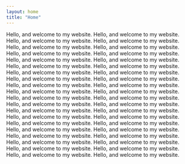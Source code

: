 ```yaml
---
layout: home
title: "Home"
---
```


Hello, and welcome to my website. Hello, and welcome to my website. Hello, and welcome to my website. Hello, and welcome to my website. Hello, and welcome to my website. Hello, and welcome to my website. Hello, and welcome to my website. Hello, and welcome to my website. Hello, and welcome to my website. Hello, and welcome to my website. Hello, and welcome to my website. Hello, and welcome to my website. Hello, and welcome to my website. Hello, and welcome to my website. Hello, and welcome to my website. Hello, and welcome to my website. Hello, and welcome to my website. Hello, and welcome to my website. Hello, and welcome to my website. Hello, and welcome to my website. Hello, and welcome to my website. Hello, and welcome to my website. Hello, and welcome to my website. Hello, and welcome to my website. Hello, and welcome to my website. Hello, and welcome to my website. Hello, and welcome to my website. Hello, and welcome to my website. Hello, and welcome to my website. Hello, and welcome to my website. Hello, and welcome to my website. Hello, and welcome to my website. Hello, and welcome to my website. Hello, and welcome to my website. Hello, and welcome to my website. Hello, and welcome to my website. Hello, and welcome to my website. Hello, and welcome to my website. Hello, and welcome to my website. Hello, and welcome to my website. 
